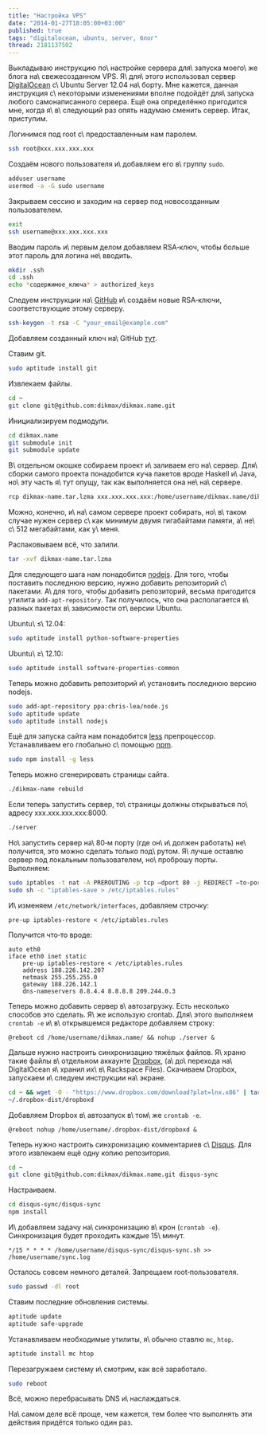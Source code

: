 ```yaml
---
title: "Настройка VPS"
date: "2014-01-27T18:05:00+03:00"
published: true
tags: "digitalocean, ubuntu, server, блог"
thread: 2181137502
---
```


Выкладываю инструкцию по\ настройке сервера для\ запуска моего\ же блога на\ свежесозданном VPS. Я\ для\ этого
использовал сервер [DigitalOcean] c\ Ubuntu Server 12.04 на\ борту. Мне кажется, данная инструкция с\ некоторыми
изменениями вполне подойдёт для\ запуска любого самонаписанного сервера. Ещё она определённо пригодится мне, когда
я\ в\ следующий раз опять надумаю сменить сервер. Итак, приступим.

Логинимся под root с\ предоставленным нам паролем.

~~~~~bash
ssh root@xxx.xxx.xxx.xxx
~~~~~

Создаём нового пользователя и\ добавляем его в\ группу `sudo`.

~~~~~bash
adduser username
usermod -a -G sudo username
~~~~~

Закрываем сессию и заходим на сервер под новосозданным пользователем.

~~~~~bash
exit
ssh username@xxx.xxx.xxx.xxx
~~~~~

Вводим пароль и\ первым делом добавляем RSA&#8209;ключ, чтобы больше этот пароль для логина не\ вводить.

~~~~~bash
mkdir .ssh
cd .ssh
echo *содержимое_ключа* > authorized_keys
~~~~~

Следуем инструкции на\ [GitHub][rsa] и\ создаём новые RSA&#8209;ключи, соответствующие этому серверу.

~~~~~bash
ssh-keygen -t rsa -C "your_email@example.com"
~~~~~

Добавляем созданный ключ на\ GitHub [тут][add-key].

Ставим git.

~~~~~bash
sudo aptitude install git
~~~~~

Извлекаем файлы.

~~~~~~bash
cd ~
git clone git@github.com:dikmax/dikmax.name.git
~~~~~~

Инициализируем подмодули.

~~~~~~bash
cd dikmax.name
git submodule init
git submodule update
~~~~~~

В\ отдельном окошке собираем проект и\ заливаем его на\ сервер. Для\ сборки самого проекта понадобится куча пакетов
вроде Haskell и\ Java, но\ эту часть я\ тут опущу, так как выполняется она не\ на\ сервере.

~~~~~bash
rcp dikmax-name.tar.lzma xxx.xxx.xxx.xxx:/home/username/dikmax.name/dikmax-name.tar.lzma
~~~~~

Можно, конечно, и\ на\ самом сервере проект собирать, но\ в\ таком случае нужен сервер с\ как минимум двумя гигабайтами
памяти, а\ не\ с\ 512 мегабайтами, как у\ меня.

Распаковываем всё, что залили.

~~~~~~bash
tar -xvf dikmax-name.tar.lzma
~~~~~~

Для следующего шага нам понадобится [nodejs]. Для того, чтобы поставить последнюю версию, нужно добавить репозиторий
с\ пакетами. А\ для того, чтобы добавить репозиторий, весьма пригодится утилита `add-apt-repository`. Так получилось,
что она располагается в\ разных пакетах в\ зависимости от\ версии Ubuntu.

Ubuntu\ &le;\ 12.04:

~~~~~bash
sudo aptitude install python-software-properties
~~~~~

Ubuntu\ &ge;\ 12.10:

~~~~~bash
sudo aptitude install software-properties-common
~~~~~

Теперь можно добавить репозиторий и\ установить последнюю версию nodejs.

~~~~~bash
sudo add-apt-repository ppa:chris-lea/node.js
sudo aptitude update
sudo aptitude install nodejs
~~~~~

Ещё для запуска сайта нам понадобится [less] препроцессор. Устанавливаем его глобально с\ помощью [npm].

~~~~~bash
sudo npm install -g less
~~~~~

Теперь можно сгенерировать страницы сайта.

~~~~~bash
./dikmax-name rebuild
~~~~~

Если теперь запустить сервер, то\ страницы должны открываться по\ адресу xxx.xxx.xxx.xxx:8000.

~~~~~bash
./server
~~~~~

Но\ запустить сервер на\ 80&#8209;м порту (где он\ и\ должен работать) не\ получится, это можно сделать только
под\ рутом. Я\ лучше оставлю сервер под локальным пользователем, но\ проброшу порты. Выполняем:

~~~~~bash
sudo iptables -t nat -A PREROUTING -p tcp —dport 80 -j REDIRECT —to-port 8000
sudo sh -c "iptables-save > /etc/iptables.rules"
~~~~~

И\ изменяем `/etc/network/interfaces`, добавляем строчку:

~~~~~~no-highlight
pre-up iptables-restore < /etc/iptables.rules
~~~~~~

Получится что&#8209;то вроде:

~~~~~~no-highlight
auto eth0
iface eth0 inet static
 	pre-up iptables-restore < /etc/iptables.rules
  	address 188.226.142.207
  	netmask 255.255.255.0
  	gateway 188.226.142.1
  	dns-nameservers 8.8.4.4 8.8.8.8 209.244.0.3
~~~~~~

Теперь можно добавить сервер в\ автозагрузку. Есть несколько способов это сделать. Я\ же использую crontab. Для\ этого
выполняем `crontab -e` и\ в\ открывшемся редакторе добавляем строку:

~~~~~no-highlight
@reboot cd /home/username/dikmax.name/ && nohup ./server &
~~~~~

Дальше нужно настроить синхронизацию тяжёлых файлов. Я\ храню такие файлы в\ отдельном аккаунте [Dropbox],
(а\ до\ перехода на\ DigitalOcean я\ хранил их\ в\ Rackspace Files). Скачиваем Dropbox, запускаем и\ следуем инструкции
на\ экране.

~~~~~bash
cd ~ && wget -O - "https://www.dropbox.com/download?plat=lnx.x86" | tar xzf -
~/.dropbox-dist/dropboxd
~~~~~

Добавляем Dropbox в\ автозапуск в\ том\ же `crontab -e`.

~~~~~no-highlight
@reboot nohup /home/username/.dropbox-dist/dropboxd &
~~~~~

Теперь нужно настроить синхронизацию комментариев с\ [Disqus]. Для этого извлекаем ещё одну копию репозитория.

~~~~~bash
cd ~
git clone git@github.com:dikmax/dikmax.name.git disqus-sync
~~~~~

Настраиваем.

~~~~~bash
cd disqus-sync/disqus-sync
npm install
~~~~~

И\ добавляем задачу на\ синхронизацию в\ крон (`crontab -e`). Синхронизация будет проходить каждые 15\ минут.

~~~~~no-highlight
*/15 * * * * /home/username/disqus-sync/disqus-sync.sh >> /home/username/sync.log
~~~~~

Осталось совсем немного деталей. Запрещаем root&#8209;пользователя.

~~~~~bash
sudo passwd -dl root
~~~~~

Ставим последние обновления системы.

~~~~~bash
aptitude update
aptitude safe-upgrade
~~~~~

Устанавливаем необходимые утилиты, я\ обычно ставлю `mc`, `htop`.

~~~~~bash
aptitude install mc htop
~~~~~

Перезагружаем систему и\ смотрим, как всё заработало.

~~~~~bash
sudo reboot
~~~~~

Всё, можно перебрасывать DNS и\ наслаждаться.

На\ самом деле всё проще, чем кажется, тем более что выполнять эти действия придётся только один раз.

[add-key]: https://github.com/settings/ssh
[less]: http://www.lesscss.org/
[DigitalOcean]: /post/digitalocean/
[npm]: https://npmjs.org/
[nodejs]: http://nodejs.org/
[Disqus]: http://disqus.com/
[Dropbox]: https://www.dropbox.com/
[rsa]: https://help.github.com/articles/generating-ssh-keys
